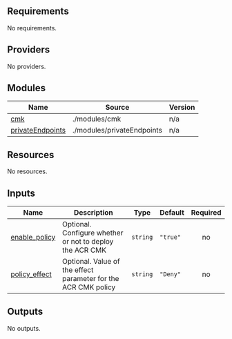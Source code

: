 <!-- BEGIN_TF_DOCS -->
## Requirements

No requirements.

## Providers

No providers.

## Modules

| Name | Source | Version |
|------|--------|---------|
| <a name="module_cmk"></a> [cmk](#module\_cmk) | ./modules/cmk | n/a |
| <a name="module_privateEndpoints"></a> [privateEndpoints](#module\_privateEndpoints) | ./modules/privateEndpoints | n/a |

## Resources

No resources.

## Inputs

| Name | Description | Type | Default | Required |
|------|-------------|------|---------|:--------:|
| <a name="input_enable_policy"></a> [enable\_policy](#input\_enable\_policy) | Optional. Configure whether or not to deploy the ACR CMK | `string` | `"true"` | no |
| <a name="input_policy_effect"></a> [policy\_effect](#input\_policy\_effect) | Optional. Value of the effect parameter for the ACR CMK policy | `string` | `"Deny"` | no |

## Outputs

No outputs.
<!-- END_TF_DOCS -->